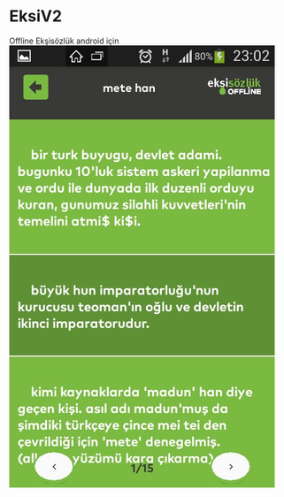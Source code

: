 # EksiV2
Offline Ekşisözlük android için
![alt resim1](https://github.com/DeliDoktoru/EksiV2/blob/master/imgs/6293e940-4a26-4bbc-9e88-f11993651b98.jpg)
